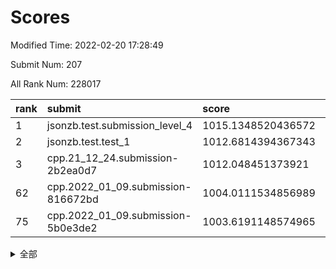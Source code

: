 # Scores

Modified Time: 2022-02-20 17:28:49

Submit Num: 207

All Rank Num: 228017

| rank |               submit               |       score        |       sigma        | pk_num |
| :--- | :--------------------------------- | :----------------- | :----------------- | :----- |
| 1    | jsonzb.test.submission_level_4     | 1015.1348520436572 | 0.8467772077356929 | 4409   |
| 2    | jsonzb.test.test_1                 | 1012.6814394367343 | 0.7974472505492172 | 4406   |
| 3    | cpp.21_12_24.submission-2b2ea0d7   | 1012.048451373921  | 0.7929105188236764 | 4407   |
| 62   | cpp.2022_01_09.submission-816672bd | 1004.0111534856989 | 0.7051232063771999 | 4406   |
| 75   | cpp.2022_01_09.submission-5b0e3de2 | 1003.6191148574965 | 0.7117960216813448 | 4401   |


<details>
<summary>全部</summary>

| rank |                 submit                 |       score        |       sigma        | pk_num |
| :--- | :------------------------------------- | :----------------- | :----------------- | :----- |
| 1    | jsonzb.test.submission_level_4         | 1015.1348520436572 | 0.8467772077356929 | 4409   |
| 2    | jsonzb.test.test_1                     | 1012.6814394367343 | 0.7974472505492172 | 4406   |
| 3    | cpp.21_12_24.submission-2b2ea0d7       | 1012.048451373921  | 0.7929105188236764 | 4407   |
| 4    | gobigger.level_3.submission_level_3_19 | 1011.5360069939373 | 0.7864748602019646 | 4405   |
| 5    | gobigger.level_3.submission_level_3_1  | 1011.3414690069268 | 0.8041028398026292 | 4403   |
| 6    | gobigger.level_3.submission_level_3_4  | 1011.3273495422742 | 0.7868343207940808 | 4398   |
| 7    | gobigger.level_3.submission_level_3_8  | 1011.117340089241  | 0.7662280155986623 | 4398   |
| 8    | gobigger.level_3.submission_level_3_33 | 1011.0133397363248 | 0.7685593262289921 | 4408   |
| 9    | gobigger.level_3.submission_level_3_39 | 1010.7678883836986 | 0.7792711017868488 | 4408   |
| 10   | gobigger.level_3.submission_level_3_10 | 1010.7223346659896 | 0.777034704768157  | 4410   |
| 11   | gobigger.level_3.submission_level_3_9  | 1010.7130220909687 | 0.7525904031021186 | 4406   |
| 12   | gobigger.level_3.submission_level_3_30 | 1010.7107052124054 | 0.7694191566075194 | 4408   |
| 13   | gobigger.level_3.submission_level_3_42 | 1010.6565997971533 | 0.7670175358504304 | 4406   |
| 14   | gobigger.level_3.submission_level_3_22 | 1010.6532190266747 | 0.7572709622836072 | 4410   |
| 15   | gobigger.level_3.submission_level_3_11 | 1010.6442039286138 | 0.7504135153276349 | 4404   |
| 16   | gobigger.level_3.submission_level_3_15 | 1010.5621663413929 | 0.7579661250995284 | 4404   |
| 17   | gobigger.level_3.submission_level_3_32 | 1010.4808628753742 | 0.771464175570578  | 4410   |
| 18   | gobigger.level_3.submission_level_3_0  | 1010.425283975908  | 0.8050954176494821 | 4405   |
| 19   | gobigger.level_3.submission_level_3_29 | 1010.4198324439787 | 0.7707747100956778 | 4409   |
| 20   | gobigger.level_3.submission_level_3_5  | 1010.3860013739749 | 0.7717460663235731 | 4411   |
| 21   | gobigger.level_3.submission_level_3_49 | 1010.3496287609554 | 0.7404375476569971 | 4402   |
| 22   | gobigger.level_3.submission_level_3_47 | 1010.3430417340093 | 0.7411392849335251 | 4403   |
| 23   | gobigger.level_3.submission_level_3_40 | 1010.3287664379832 | 0.7613756018166953 | 4403   |
| 24   | gobigger.level_3.submission_level_3_46 | 1010.2536367437295 | 0.7642608508305914 | 4406   |
| 25   | gobigger.level_3.submission_level_3_24 | 1010.1715007572432 | 0.7554170607311501 | 4408   |
| 26   | gobigger.level_3.submission_level_3_25 | 1010.1588853915406 | 0.7708118461173382 | 4407   |
| 27   | gobigger.level_3.submission_level_3_38 | 1010.1137128580958 | 0.8043923526741387 | 4406   |
| 28   | gobigger.level_3.submission_level_3_44 | 1009.987204360781  | 0.7529871374609772 | 4407   |
| 29   | gobigger.level_3.submission_level_3_48 | 1009.9806988857486 | 0.7608044304103002 | 4407   |
| 30   | gobigger.level_3.submission_level_3_35 | 1009.9364187220017 | 0.7571092528926353 | 4405   |
| 31   | gobigger.level_3.submission_level_3_3  | 1009.9362155228323 | 0.7577933007507085 | 4404   |
| 32   | gobigger.level_3.submission_level_3_17 | 1009.8583602446073 | 0.7502682950417995 | 4405   |
| 33   | gobigger.level_3.submission_level_3_43 | 1009.7594985423818 | 0.7573399845080834 | 4407   |
| 34   | gobigger.level_3.submission_level_3_23 | 1009.757475512648  | 0.7565585280499624 | 4406   |
| 35   | gobigger.level_3.submission_level_3_6  | 1009.7536391360825 | 0.747022225660529  | 4409   |
| 36   | gobigger.level_3.submission_level_3_12 | 1009.7011222768525 | 0.7654231581734686 | 4408   |
| 37   | gobigger.level_3.submission_level_3_37 | 1009.6869158424133 | 0.7469359905633915 | 4410   |
| 38   | gobigger.level_3.submission_level_3_28 | 1009.6325950498218 | 0.7232730420264007 | 4407   |
| 39   | gobigger.level_3.submission_level_3_7  | 1009.6228621814706 | 0.7565973767499726 | 4403   |
| 40   | gobigger.level_3.submission_level_3_16 | 1009.5989087437707 | 0.7589740460725668 | 4410   |
| 41   | gobigger.level_3.submission_level_3_13 | 1009.5256938964156 | 0.7353520286294057 | 4401   |
| 42   | gobigger.level_3.submission_level_3_41 | 1009.5209028511666 | 0.7749369618359704 | 4410   |
| 43   | gobigger.level_3.submission_level_3_2  | 1009.5110901462839 | 0.7446955098279172 | 4409   |
| 44   | gobigger.level_3.submission_level_3_34 | 1009.4739952681479 | 0.7596814527377246 | 4410   |
| 45   | gobigger.level_3.submission_level_3_14 | 1009.2607555379957 | 0.7415896474056833 | 4407   |
| 46   | gobigger.level_3.submission_level_3_31 | 1009.2091194396138 | 0.7408129736365505 | 4406   |
| 47   | gobigger.level_3.submission_level_3_26 | 1009.1901468584426 | 0.7769874278226607 | 4412   |
| 48   | gobigger.level_3.submission_level_3_21 | 1009.1555693168274 | 0.7377852314143657 | 4405   |
| 49   | gobigger.level_3.submission_level_3_18 | 1009.0329714627279 | 0.7397727270312995 | 4408   |
| 50   | gobigger.level_3.submission_level_3_36 | 1008.9655730370423 | 0.7468000091358935 | 4407   |
| 51   | gobigger.level_3.submission_level_3_20 | 1008.7905194041842 | 0.7287337784117216 | 4411   |
| 52   | gobigger.level_3.submission_level_3_27 | 1008.577022287765  | 0.7484397810317018 | 4407   |
| 53   | gobigger.level_3.submission_level_3_45 | 1007.6119549323852 | 0.7574555126300558 | 4406   |
| 54   | gobigger.level_1.submission_level_1_31 | 1004.6579374210583 | 0.735531213030569  | 4406   |
| 55   | gobigger.level_1.submission_level_1_21 | 1004.6108626881706 | 0.7063768328804706 | 4406   |
| 56   | gobigger.level_1.submission_level_1_43 | 1004.3604600167099 | 0.7171569981817333 | 4411   |
| 57   | gobigger.level_1.submission_level_1_6  | 1004.3276512875716 | 0.7222006994080675 | 4403   |
| 58   | gobigger.level_1.submission_level_1_4  | 1004.1154966613738 | 0.712672333717923  | 4405   |
| 59   | gobigger.level_1.submission_level_1_47 | 1004.0621206638098 | 0.726576175495008  | 4408   |
| 60   | gobigger.level_1.submission_level_1_18 | 1004.0611659291349 | 0.7042174516342955 | 4412   |
| 61   | gobigger.level_1.submission_level_1_36 | 1004.0207257298342 | 0.7247707441244444 | 4406   |
| 62   | cpp.2022_01_09.submission-816672bd     | 1004.0111534856989 | 0.7051232063771999 | 4406   |
| 63   | gobigger.level_1.submission_level_1_45 | 1003.9920724264446 | 0.7089254236982049 | 4403   |
| 64   | gobigger.level_1.submission_level_1_5  | 1003.962994900509  | 0.7100512904721429 | 4407   |
| 65   | gobigger.level_1.submission_level_1_14 | 1003.9504418881535 | 0.725874390158746  | 4405   |
| 66   | gobigger.level_1.submission_level_1_0  | 1003.9310405215945 | 0.7223651937624584 | 4405   |
| 67   | gobigger.level_1.submission_level_1_26 | 1003.917316598389  | 0.7094476666410204 | 4408   |
| 68   | gobigger.level_1.submission_level_1_23 | 1003.8499810667843 | 0.7163834781658698 | 4407   |
| 69   | gobigger.level_1.submission_level_1_15 | 1003.8428648109507 | 0.7235906827271477 | 4408   |
| 70   | gobigger.level_1.submission_level_1_34 | 1003.8311450762022 | 0.7051367480610705 | 4407   |
| 71   | gobigger.level_1.submission_level_1_8  | 1003.7955483726382 | 0.7217794106503073 | 4407   |
| 72   | gobigger.level_1.submission_level_1_40 | 1003.7605224268334 | 0.7093475692940104 | 4403   |
| 73   | gobigger.level_1.submission_level_1_17 | 1003.7432011953553 | 0.7087262610142273 | 4403   |
| 74   | gobigger.level_1.submission_level_1_2  | 1003.7267622419179 | 0.7223276965088269 | 4408   |
| 75   | cpp.2022_01_09.submission-5b0e3de2     | 1003.6191148574965 | 0.7117960216813448 | 4401   |
| 76   | gobigger.level_1.submission_level_1_39 | 1003.533392344392  | 0.7224981546620111 | 4410   |
| 77   | gobigger.level_1.submission_level_1_44 | 1003.4901380649317 | 0.7254186781075    | 4406   |
| 78   | gobigger.level_1.submission_level_1_38 | 1003.4574700067959 | 0.7197127247267582 | 4406   |
| 79   | gobigger.level_1.submission_level_1_46 | 1003.4326485291242 | 0.7121852676638777 | 4406   |
| 80   | gobigger.level_1.submission_level_1_41 | 1003.398395601572  | 0.7177388955585257 | 4408   |
| 81   | gobigger.level_1.submission_level_1_33 | 1003.3831509593861 | 0.7191864151950388 | 4405   |
| 82   | gobigger.level_1.submission_level_1_11 | 1003.2843536219474 | 0.724093675186306  | 4402   |
| 83   | gobigger.level_1.submission_level_1_10 | 1003.0667153447034 | 0.7073074863416141 | 4406   |
| 84   | gobigger.level_1.submission_level_1_42 | 1002.93763333044   | 0.7160854975038148 | 4402   |
| 85   | gobigger.level_1.submission_level_1_25 | 1002.9288813306196 | 0.7070481082555152 | 4409   |
| 86   | gobigger.level_1.submission_level_1_12 | 1002.8831010131499 | 0.7170684161748879 | 4407   |
| 87   | gobigger.level_1.submission_level_1_13 | 1002.8210145954605 | 0.7195835845811077 | 4409   |
| 88   | gobigger.level_1.submission_level_1_37 | 1002.7709716690225 | 0.7063077266214055 | 4405   |
| 89   | gobigger.level_1.submission_level_1_32 | 1002.7600496381261 | 0.6991075487279783 | 4403   |
| 90   | gobigger.level_1.submission_level_1_30 | 1002.734604154326  | 0.7080100221459504 | 4404   |
| 91   | gobigger.level_1.submission_level_1_22 | 1002.7259719308648 | 0.7138637946240428 | 4411   |
| 92   | gobigger.level_1.submission_level_1_1  | 1002.6207037691194 | 0.7234919268157605 | 4407   |
| 93   | gobigger.level_1.submission_level_1_29 | 1002.4393152731728 | 0.708184033992732  | 4404   |
| 94   | gobigger.level_1.submission_level_1_49 | 1002.4292348888085 | 0.7157079250625604 | 4410   |
| 95   | gobigger.level_1.submission_level_1_48 | 1002.3686760010082 | 0.7107349891197469 | 4404   |
| 96   | gobigger.level_1.submission_level_1_9  | 1002.2827683156759 | 0.7190806537333851 | 4406   |
| 97   | gobigger.level_1.submission_level_1_35 | 1002.2007208304889 | 0.7206907697054775 | 4405   |
| 98   | gobigger.level_1.submission_level_1_27 | 1002.169273533181  | 0.7292473230148105 | 4402   |
| 99   | gobigger.level_1.submission_level_1_7  | 1002.1068463406084 | 0.7235010804191854 | 4400   |
| 100  | gobigger.level_1.submission_level_1_19 | 1002.0844723313043 | 0.7112921709464864 | 4408   |
| 101  | gobigger.level_1.submission_level_1_3  | 1001.8622029395248 | 0.7180409115003519 | 4403   |
| 102  | gobigger.level_1.submission_level_1_24 | 1001.8531506931427 | 0.7048811666796545 | 4406   |
| 103  | gobigger.level_1.submission_level_1_16 | 1001.8211248302644 | 0.7062373112271293 | 4404   |
| 104  | gobigger.level_1.submission_level_1_28 | 1001.5291718438124 | 0.7183769073317465 | 4405   |
| 105  | gobigger.level_1.submission_level_1_20 | 1001.2703675085487 | 0.7120671610451075 | 4405   |
| 106  | gobigger.random.submission_random_10   | 997.7751404652032  | 0.704260609957863  | 4404   |
| 107  | gobigger.random.submission_random_12   | 997.6356513228061  | 0.711798351537409  | 4408   |
| 108  | gobigger.random.submission_random_25   | 997.3100237442002  | 0.7072986236274018 | 4409   |
| 109  | gobigger.random.submission_random_46   | 997.2937326726079  | 0.7100328899234433 | 4408   |
| 110  | gobigger.random.submission_random_29   | 997.2348435182037  | 0.7037084260508629 | 4406   |
| 111  | gobigger.random.submission_random_35   | 997.0503785538538  | 0.7280115174834684 | 4405   |
| 112  | gobigger.random.submission_random_24   | 996.7152485981569  | 0.7090539005983549 | 4402   |
| 113  | gobigger.random.submission_random_5    | 996.7151749805288  | 0.7057913319209111 | 4408   |
| 114  | gobigger.random.submission_random_18   | 996.6805558925538  | 0.7087216575214831 | 4410   |
| 115  | gobigger.random.submission_random_8    | 996.593615775769   | 0.7108352905688249 | 4404   |
| 116  | gobigger.random.submission_random_11   | 996.4519271841871  | 0.7231030871260984 | 4408   |
| 117  | gobigger.random.submission_random_13   | 996.410502756406   | 0.7219879079271426 | 4402   |
| 118  | gobigger.random.submission_random_33   | 996.3805547753869  | 0.705983781515925  | 4405   |
| 119  | gobigger.random.submission_random_27   | 996.2725888658947  | 0.7083549785507814 | 4408   |
| 120  | gobigger.random.submission_random_43   | 996.2639188862063  | 0.7180615672618601 | 4407   |
| 121  | gobigger.random.submission_random_0    | 996.2512034452319  | 0.7187248245534961 | 4405   |
| 122  | gobigger.random.submission_random_1    | 996.1909508427065  | 0.6969362790283326 | 4404   |
| 123  | gobigger.random.submission_random_38   | 996.1897010207105  | 0.7126821040007872 | 4407   |
| 124  | gobigger.random.submission_random_19   | 996.0903417175848  | 0.7203425748738296 | 4403   |
| 125  | gobigger.random.submission_random_37   | 996.0707448320929  | 0.7261234811863146 | 4409   |
| 126  | gobigger.random.submission_random_49   | 996.033672452066   | 0.7028716644565772 | 4406   |
| 127  | gobigger.random.submission_random_15   | 996.0167099440961  | 0.7077232974892976 | 4405   |
| 128  | gobigger.random.submission_random_26   | 996.0151247301825  | 0.7143384792589261 | 4404   |
| 129  | gobigger.random.submission_random_40   | 995.9537272872151  | 0.7186178686088724 | 4407   |
| 130  | gobigger.random.submission_random_28   | 995.9445693247542  | 0.716451508102017  | 4400   |
| 131  | gobigger.random.submission_random_31   | 995.9435263459447  | 0.7160332569902926 | 4404   |
| 132  | gobigger.random.submission_random_4    | 995.8969231226704  | 0.710913805292653  | 4407   |
| 133  | gobigger.random.submission_random_30   | 995.8953296635484  | 0.7160336257457238 | 4407   |
| 134  | gobigger.random.submission_random_42   | 995.8916387156247  | 0.7097897220368297 | 4403   |
| 135  | gobigger.random.submission_random_6    | 995.8784033816299  | 0.7182097906849662 | 4405   |
| 136  | gobigger.random.submission_random_23   | 995.8474156954265  | 0.6972195378185935 | 4406   |
| 137  | gobigger.random.submission_random_9    | 995.8010325928028  | 0.7078087248616626 | 4402   |
| 138  | gobigger.random.submission_random_17   | 995.7868371875426  | 0.7147421481978113 | 4405   |
| 139  | gobigger.random.submission_random_44   | 995.7611618870691  | 0.7095078547491512 | 4406   |
| 140  | gobigger.random.submission_random_32   | 995.7602197755086  | 0.7196262926451658 | 4411   |
| 141  | gobigger.random.submission_random_16   | 995.6678956744779  | 0.7089821823503342 | 4412   |
| 142  | gobigger.random.submission_random_48   | 995.628469917031   | 0.7032321999659641 | 4407   |
| 143  | gobigger.random.submission_random_22   | 995.5904543886752  | 0.7119119122744755 | 4406   |
| 144  | gobigger.random.submission_random_14   | 995.5363974271913  | 0.7069246564063824 | 4401   |
| 145  | gobigger.random.submission_random_41   | 995.4173149830604  | 0.720909202290251  | 4404   |
| 146  | gobigger.random.submission_random_47   | 995.4002241387694  | 0.7148434895917796 | 4410   |
| 147  | gobigger.random.submission_random_7    | 995.3054748406561  | 0.7146174217360821 | 4404   |
| 148  | gobigger.random.submission_random_45   | 995.175572207487   | 0.7290205434153036 | 4401   |
| 149  | gobigger.random.submission_random_36   | 995.0692273303979  | 0.7194744199681725 | 4402   |
| 150  | gobigger.random.submission_random_20   | 995.0529608172557  | 0.7051992138663837 | 4407   |
| 151  | gobigger.random.submission_random_2    | 995.0201420987813  | 0.7206997784756985 | 4408   |
| 152  | gobigger.random.submission_random_3    | 994.972242874439   | 0.7265305706420729 | 4409   |
| 153  | gobigger.random.submission_random_21   | 994.8773991479427  | 0.7140275043620482 | 4406   |
| 154  | gobigger.random.submission_random_34   | 994.5189541693668  | 0.7126242798993276 | 4404   |
| 155  | gobigger.random.submission_random_39   | 994.4877192473606  | 0.7171958678315757 | 4407   |
| 156  | gobigger.level_2.submission_level_2_6  | 993.9561985811035  | 0.7204709313934715 | 4404   |
| 157  | gobigger.level_2.submission_level_2_13 | 993.869168207019   | 0.7304047994870949 | 4409   |
| 158  | gobigger.level_2.submission_level_2_26 | 993.7902705409803  | 0.7269936024147996 | 4410   |
| 159  | gobigger.level_2.submission_level_2_4  | 993.756196465851   | 0.7307831383594147 | 4406   |
| 160  | gobigger.level_2.submission_level_2_30 | 993.4134465487269  | 0.7349360755370049 | 4411   |
| 161  | gobigger.level_2.submission_level_2_34 | 993.3908986640988  | 0.7410766814623214 | 4406   |
| 162  | gobigger.level_2.submission_level_2_18 | 993.2734319457268  | 0.7267012556100468 | 4403   |
| 163  | gobigger.level_2.submission_level_2_47 | 993.2340834300339  | 0.7328760086702042 | 4407   |
| 164  | gobigger.level_2.submission_level_2_11 | 993.1699336104351  | 0.7495927335721411 | 4403   |
| 165  | gobigger.level_2.submission_level_2_14 | 993.1555050753037  | 0.7192785118302409 | 4405   |
| 166  | gobigger.level_2.submission_level_2_22 | 993.0526071496156  | 0.7298862999076833 | 4405   |
| 167  | gobigger.level_2.submission_level_2_23 | 992.8824911465218  | 0.7335965569820124 | 4407   |
| 168  | gobigger.level_2.submission_level_2_1  | 992.8511283030431  | 0.7247624406107814 | 4412   |
| 169  | gobigger.level_2.submission_level_2_19 | 992.8006516397019  | 0.7392099109789755 | 4403   |
| 170  | gobigger.level_2.submission_level_2_21 | 992.7769764626893  | 0.7435924543209004 | 4408   |
| 171  | gobigger.level_2.submission_level_2_43 | 992.6708531433093  | 0.7300877956766225 | 4405   |
| 172  | gobigger.level_2.submission_level_2_46 | 992.616729873748   | 0.7380955287210865 | 4407   |
| 173  | gobigger.level_2.submission_level_2_24 | 992.5886209888008  | 0.7414830204440122 | 4408   |
| 174  | gobigger.level_2.submission_level_2_7  | 992.5720453117927  | 0.737231896508282  | 4405   |
| 175  | gobigger.level_2.submission_level_2_9  | 992.5566318150577  | 0.7480855978133537 | 4401   |
| 176  | gobigger.level_2.submission_level_2_5  | 992.5439080557211  | 0.7495122802533365 | 4406   |
| 177  | gobigger.level_2.submission_level_2_38 | 992.5111588982461  | 0.7368054607205071 | 4407   |
| 178  | gobigger.level_2.submission_level_2_32 | 992.4717802169482  | 0.72804190431845   | 4406   |
| 179  | gobigger.level_2.submission_level_2_15 | 992.4447718759694  | 0.7600683760393817 | 4399   |
| 180  | gobigger.level_2.submission_level_2_29 | 992.3579662198458  | 0.7294690044059748 | 4405   |
| 181  | gobigger.level_2.submission_level_2_10 | 992.357008691929   | 0.7302385039635558 | 4410   |
| 182  | gobigger.level_2.submission_level_2_28 | 992.2998134491747  | 0.7519792477715428 | 4404   |
| 183  | gobigger.level_2.submission_level_2_16 | 992.245843042117   | 0.7619022537440364 | 4405   |
| 184  | gobigger.level_2.submission_level_2_8  | 992.1542416630816  | 0.7422101866407118 | 4410   |
| 185  | gobigger.level_2.submission_level_2_49 | 992.0902948965343  | 0.7373831028231886 | 4412   |
| 186  | gobigger.level_2.submission_level_2_2  | 991.9741549248514  | 0.7409206179911564 | 4406   |
| 187  | gobigger.level_2.submission_level_2_31 | 991.688351140512   | 0.7484702972933712 | 4409   |
| 188  | gobigger.level_2.submission_level_2_33 | 991.6205829925618  | 0.7384171066131305 | 4403   |
| 189  | gobigger.level_2.submission_level_2_35 | 991.6090161172614  | 0.7537106172161814 | 4404   |
| 190  | gobigger.level_2.submission_level_2_48 | 991.5535019077442  | 0.7451942516148556 | 4407   |
| 191  | gobigger.level_2.submission_level_2_37 | 991.5081414742425  | 0.7465523160215181 | 4409   |
| 192  | gobigger.level_2.submission_level_2_3  | 991.4812251564922  | 0.7498906054149604 | 4409   |
| 193  | gobigger.level_2.submission_level_2_40 | 991.3573895008539  | 0.7429997840447345 | 4405   |
| 194  | gobigger.level_2.submission_level_2_25 | 991.3318839799923  | 0.7521783111103122 | 4406   |
| 195  | gobigger.level_2.submission_level_2_42 | 991.2098039212244  | 0.7487961378903301 | 4405   |
| 196  | gobigger.level_2.submission_level_2_12 | 990.8752050955428  | 0.7587249144312856 | 4406   |
| 197  | gobigger.level_2.submission_level_2_41 | 990.7878230264088  | 0.7637703466785299 | 4410   |
| 198  | gobigger.level_2.submission_level_2_17 | 990.7249602468556  | 0.7535455117140254 | 4407   |
| 199  | gobigger.level_2.submission_level_2_0  | 990.7186612090601  | 0.7640452118933672 | 4403   |
| 200  | gobigger.level_2.submission_level_2_39 | 990.7103602619092  | 0.7660903625968031 | 4406   |
| 201  | gobigger.level_2.submission_level_2_20 | 990.4955514579891  | 0.752655888114605  | 4407   |
| 202  | gobigger.level_2.submission_level_2_36 | 990.4201780095628  | 0.7866381416134057 | 4411   |
| 203  | gobigger.level_2.submission_level_2_27 | 990.0053171585503  | 0.7923118889396387 | 4402   |
| 204  | gobigger.level_2.submission_level_2_45 | 989.8199765538434  | 0.7813144283171819 | 4409   |
| 205  | gobigger.level_2.submission_level_2_44 | 989.5303848896967  | 0.7618931713046093 | 4408   |
| 206  | gobigger.none.submission_none_1        | 978.9303737730615  | 1.2162840650732356 | 4407   |
| 207  | gobigger.none.submission_none_0        | 977.0915879947452  | 1.3929288087738974 | 4405   |

</details>